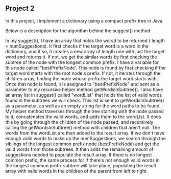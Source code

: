 ## Project 2
In this project, I implement a dictionary using a compact prefix tree in Java.

Below is a description for the algorithm behind the suggest() method:

In my suggest(), I have an array that holds the worsd to be returned ( length = numSuggestions).
It first checks if the target word is a word in the dictionary, and if so, it creates a new array of length one with just the target word and returns it. 
If not, we get the similar words by first checking the subtree of the node with the longest common prefix. I have a variable for this node called "bestPrefixNode'.
This node is found by first checking if the target word starts with the root node's prefix. If not, it iterates through the children array, finding the node whose prefix the target word starts with.
Once that node is found, it is assigned to "bestPrefixNode" and sent as a parameter to my recursive helper method getWordsInSubtree(). I also have an array list in suggest() called "wordList" that holds the list of 
valid words found in the subtrees we will check. This list is sent to getWordsInSubtree() as a parameter, as well as an empty string for the word paths to be found. My helper method traverses through the tree starting 
with the node passed to it, concatenates the valid words, and adds them to the wordList. It does this by going through the children of the node passed, and recursively calling the getWordsInSubtree() method with
children that aren't null.
The words from the wordList are then added to the result array. If we don't have enough valid words to make up the numSuggestions, we search through the siblings of the longest common prefix node (bestPrefixNode)
and get the valid words from those subtrees. It then adds the remaining amount of suggestions needed to populate the result array.
If there is no longest common prefix, the same process for if there's not enough valid words in the longest common prefix subtree will take place,
populating the result array with valid words in the children of the parent from left to right.
